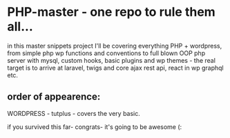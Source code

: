 # PHP-master - one repo to rule them all...

in this master snippets project I'll be covering everything PHP + wordpress, from simple php wp functions and conventions to full blown OOP php server with mysql, custom hooks, basic plugins and wp themes - the real target is to arrive at laravel, twigs and core ajax rest api, react in wp graphql etc.

## order of appearence:
WORDPRESS - tutplus - covers the very basic.

if you survived this far- congrats- it's going to be awesome (:

